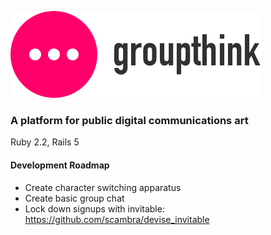 ![Groupthink logo](app/assets/images/groupthink_logo.png)

### A platform for public digital communications art

Ruby 2.2, Rails 5

#### Development Roadmap
* Create character switching apparatus
* Create basic group chat
* Lock down signups with invitable: https://github.com/scambra/devise_invitable
